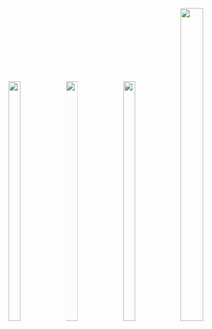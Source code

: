 <p float="center>
          
<img src="https://user-images.githubusercontent.com/114247268/216564551-58f44a72-7b24-4ba8-beae-d51a194f7392.png" width=22% height=35%>
<img src="https://user-images.githubusercontent.com/114247268/216564539-4623e25d-231c-4d8f-879c-2b8df8558182.png" width=22% height=35%>
<img src="https://user-images.githubusercontent.com/114247268/216564548-9ec0fe2a-f5ce-4abd-9ef0-b78daa7e38d8.png" width=22% height=35%>
<img src="https://user-images.githubusercontent.com/114247268/216564550-4316a946-6d8a-455d-8a6d-c8a82a67faa1.png" width=22% height=35%>

<img src="https://user-images.githubusercontent.com/114247268/211246398-a3eaaebe-8334-4474-8ee7-aa9d08e3a3ff.PNG" width=30% height=40%>                                                                                       
